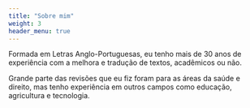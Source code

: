 ```yaml
---
title: "Sobre mim"
weight: 3
header_menu: true
---
```


Formada em Letras Anglo-Portuguesas, eu tenho mais de 30 anos de experiência com a melhora e tradução de textos, acadêmicos ou não.

Grande parte das revisões que eu fiz foram para as áreas da saúde e direito, mas tenho experiência em outros campos como educação, agricultura e tecnologia.
